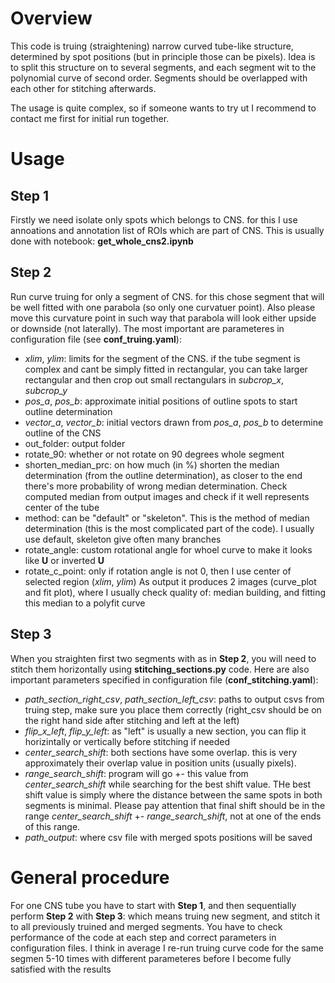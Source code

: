 # Overview
This code is truing (straightening) narrow curved tube-like structure, determined by spot positions (but in principle those can be pixels). Idea is to split this structure on to several segments, and each segment wit to the polynomial curve of second order. Segments should be overlapped with each other for stitching afterwards.

The usage is quite complex, so if someone wants to try ut I recommend to contact me first for initial run together.

# Usage 
## Step 1 
Firstly we need isolate only spots which belongs to CNS. for this I use annoations and annotation list of ROIs which are part of CNS. This is usually done with notebook: **get_whole_cns2.ipynb**

## Step 2
Run curve truing for only a segment of CNS. for this chose segment that will be well fitted with one parabola (so only one curvatuer point). Also please move this curvature point in such way that parabola will look either upside or downside (not laterally). The most important are parameteres in configuration file (see **conf_truing.yaml**):
 - *xlim*, *ylim*: limits for the segment of the CNS. if the tube segment is complex and cant be simply fitted in rectangular, you can take larger rectangular and then crop out small rectangulars in *subcrop_x*, *subcrop_y*
 - *pos_a*, *pos_b*: approximate initial positions of outline spots to start outline determination
 - *vector_a*, *vector_b*: initial vectors drawn from *pos_a*, *pos_b* to determine outline of the CNS
 - out_folder: output folder
 - rotate_90: whether or not rotate on 90 degrees whole segment
 - shorten_median_prc: on how much (in %) shorten the median determination (from the outline determination), as closer to the end there's more probability of wrong median determination. Check computed median from output images and check if it well represents center of the tube
 - method: can be "default" or "skeleton". This is the method of median determination (this is the most complicated part of the code). I usually use default, skeleton give often many branches
 - rotate_angle: custom rotational angle for whoel curve to make it looks like **U** or inverted **U**
 - rotate_c_point: only if rotation angle is not 0, then I use center of selected region (*xlim*, *ylim*)
As output it produces 2 images (curve_plot and fit plot), where I usually check quality of: median building, and fitting this median to a polyfit curve

## Step 3
When you straighten first two segments with as in **Step 2**, you will need to stitch them horizontally using **stitching_sections.py** code. Here are also important parameters specified in configuration file (**conf_stitching.yaml**):
 - *path_section_right_csv*, *path_section_left_csv*: paths to output csvs from truing step, make sure you place them correctly (right_csv should be on the right hand side after stitching and left at the left)
 - *flip_x_left*, *flip_y_left*: as "left" is usually a new section, you can flip it horizintally or vertically before stitching if needed
 - *center_search_shift*: both sections have some overlap. this is very approximately their overlap value in position units (usually pixels).
 - *range_search_shift*: program will go +- this value from *center_search_shift* while searching for the best shift value. THe best shift value is simply where the distance between the same spots in both segments is minimal. Please pay attention that final shift should be in the range *center_search_shift* +- *range_search_shift*, not at one of the ends of this range.
 - *path_output*: where csv file with merged spots positions will be saved

# General procedure
For one CNS tube you have to start with **Step 1**, and then sequentially perform **Step 2** with **Step 3**: which means truing new segment, and stitch it to all previously truined and merged segments. You have to check performance of the code at each step and correct parameters in configuration files. I think in average I re-run truing curve code for the same segmen 5-10 times with different parameteres before I become fully satisfied with the results

